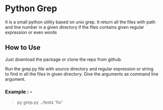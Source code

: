 # Python Grep
It is a small python utility based on unix grep. It return all the files with path and line number in a given directory if the files contains given regular expression or even words


## How to Use

Just download the package or clone the repo from github.

Run the grep.py file with source directory and regular expression or string to find in all the files in given directory.
Give the arguments as command line argument.

### Example : -
> py grep.py ../tests 'for'
